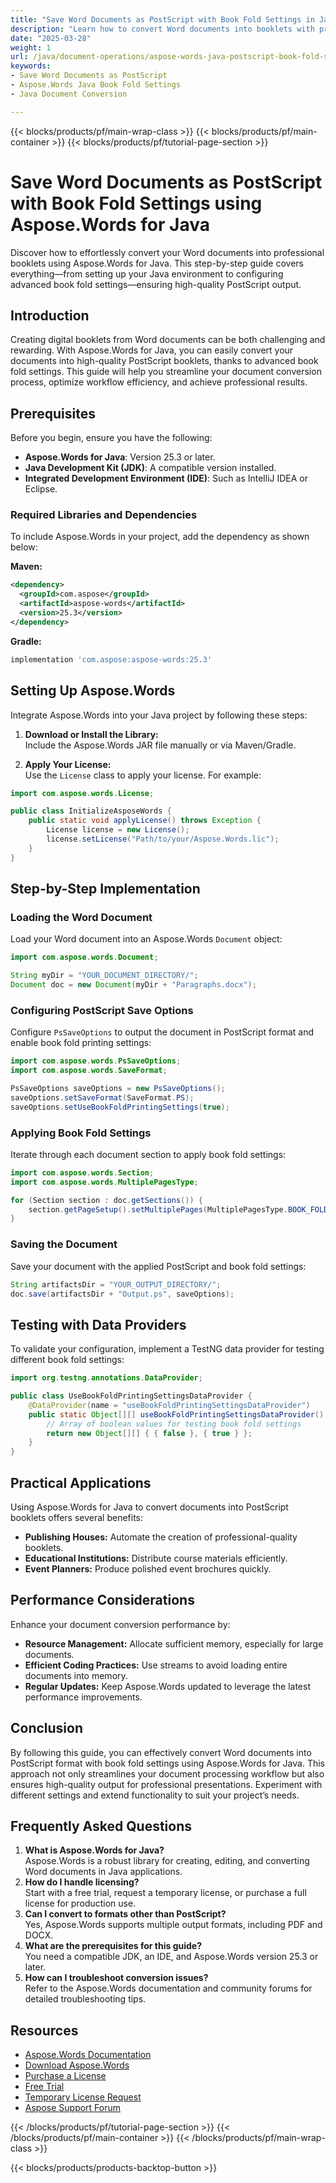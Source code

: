 ```yaml
---
title: "Save Word Documents as PostScript with Book Fold Settings in Java"
description: "Learn how to convert Word documents into booklets with professional-quality output using Aspose.Words for Java. This guide covers saving as PostScript and configuring book fold settings."
date: "2025-03-28"
weight: 1
url: /java/document-operations/aspose-words-java-postscript-book-fold-settings/
keywords:
- Save Word Documents as PostScript
- Aspose.Words Java Book Fold Settings
- Java Document Conversion

---
```


{{< blocks/products/pf/main-wrap-class >}}
{{< blocks/products/pf/main-container >}}
{{< blocks/products/pf/tutorial-page-section >}}

# Save Word Documents as PostScript with Book Fold Settings using Aspose.Words for Java

Discover how to effortlessly convert your Word documents into professional booklets using Aspose.Words for Java. This step-by-step guide covers everything—from setting up your Java environment to configuring advanced book fold settings—ensuring high-quality PostScript output.


## Introduction

Creating digital booklets from Word documents can be both challenging and rewarding. With Aspose.Words for Java, you can easily convert your documents into high-quality PostScript booklets, thanks to advanced book fold settings. This guide will help you streamline your document conversion process, optimize workflow efficiency, and achieve professional results.

## Prerequisites

Before you begin, ensure you have the following:

- **Aspose.Words for Java**: Version 25.3 or later.
- **Java Development Kit (JDK)**: A compatible version installed.
- **Integrated Development Environment (IDE)**: Such as IntelliJ IDEA or Eclipse.

### Required Libraries and Dependencies

To include Aspose.Words in your project, add the dependency as shown below:

**Maven:**
```xml
<dependency>
  <groupId>com.aspose</groupId>
  <artifactId>aspose-words</artifactId>
  <version>25.3</version>
</dependency>
```

**Gradle:**
```gradle
implementation 'com.aspose:aspose-words:25.3'
```

## Setting Up Aspose.Words

Integrate Aspose.Words into your Java project by following these steps:

1. **Download or Install the Library:**  
   Include the Aspose.Words JAR file manually or via Maven/Gradle.

2. **Apply Your License:**  
   Use the `License` class to apply your license. For example:
   
```java
import com.aspose.words.License;

public class InitializeAsposeWords {
    public static void applyLicense() throws Exception {
        License license = new License();
        license.setLicense("Path/to/your/Aspose.Words.lic");
    }
}
```

## Step-by-Step Implementation

### Loading the Word Document

Load your Word document into an Aspose.Words `Document` object:

```java
import com.aspose.words.Document;

String myDir = "YOUR_DOCUMENT_DIRECTORY/";
Document doc = new Document(myDir + "Paragraphs.docx");
```

### Configuring PostScript Save Options

Configure `PsSaveOptions` to output the document in PostScript format and enable book fold printing settings:

```java
import com.aspose.words.PsSaveOptions;
import com.aspose.words.SaveFormat;

PsSaveOptions saveOptions = new PsSaveOptions();
saveOptions.setSaveFormat(SaveFormat.PS);
saveOptions.setUseBookFoldPrintingSettings(true);
```

### Applying Book Fold Settings

Iterate through each document section to apply book fold settings:

```java
import com.aspose.words.Section;
import com.aspose.words.MultiplePagesType;

for (Section section : doc.getSections()) {
    section.getPageSetup().setMultiplePages(MultiplePagesType.BOOK_FOLD_PRINTING);
}
```

### Saving the Document

Save your document with the applied PostScript and book fold settings:

```java
String artifactsDir = "YOUR_OUTPUT_DIRECTORY/";
doc.save(artifactsDir + "Output.ps", saveOptions);
```

## Testing with Data Providers

To validate your configuration, implement a TestNG data provider for testing different book fold settings:

```java
import org.testng.annotations.DataProvider;

public class UseBookFoldPrintingSettingsDataProvider {
    @DataProvider(name = "useBookFoldPrintingSettingsDataProvider")
    public static Object[][] useBookFoldPrintingSettingsDataProvider() {
        // Array of boolean values for testing book fold settings
        return new Object[][] { { false }, { true } };
    }
}
```

## Practical Applications

Using Aspose.Words for Java to convert documents into PostScript booklets offers several benefits:
- **Publishing Houses:** Automate the creation of professional-quality booklets.
- **Educational Institutions:** Distribute course materials efficiently.
- **Event Planners:** Produce polished event brochures quickly.

## Performance Considerations

Enhance your document conversion performance by:
- **Resource Management:** Allocate sufficient memory, especially for large documents.
- **Efficient Coding Practices:** Use streams to avoid loading entire documents into memory.
- **Regular Updates:** Keep Aspose.Words updated to leverage the latest performance improvements.

## Conclusion

By following this guide, you can effectively convert Word documents into PostScript format with book fold settings using Aspose.Words for Java. This approach not only streamlines your document processing workflow but also ensures high-quality output for professional presentations. Experiment with different settings and extend functionality to suit your project’s needs.

## Frequently Asked Questions

1. **What is Aspose.Words for Java?**  
   Aspose.Words is a robust library for creating, editing, and converting Word documents in Java applications.
2. **How do I handle licensing?**  
   Start with a free trial, request a temporary license, or purchase a full license for production use.
3. **Can I convert to formats other than PostScript?**  
   Yes, Aspose.Words supports multiple output formats, including PDF and DOCX.
4. **What are the prerequisites for this guide?**  
   You need a compatible JDK, an IDE, and Aspose.Words version 25.3 or later.
5. **How can I troubleshoot conversion issues?**  
   Refer to the Aspose.Words documentation and community forums for detailed troubleshooting tips.

## Resources

- [Aspose.Words Documentation](https://reference.aspose.com/words/java/)
- [Download Aspose.Words](https://releases.aspose.com/words/java/)
- [Purchase a License](https://purchase.aspose.com/buy)
- [Free Trial](https://releases.aspose.com/words/java/)
- [Temporary License Request](https://purchase.aspose.com/temporary-license/)
- [Aspose Support Forum](https://forum.aspose.com/c/words/10)

{{< /blocks/products/pf/tutorial-page-section >}}
{{< /blocks/products/pf/main-container >}}
{{< /blocks/products/pf/main-wrap-class >}}

{{< blocks/products/products-backtop-button >}}
